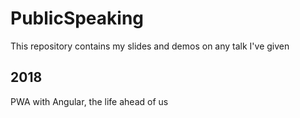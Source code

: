 # PublicSpeaking
This repository contains my slides and demos on any talk I've given

## 2018
PWA with Angular, the life ahead of us
